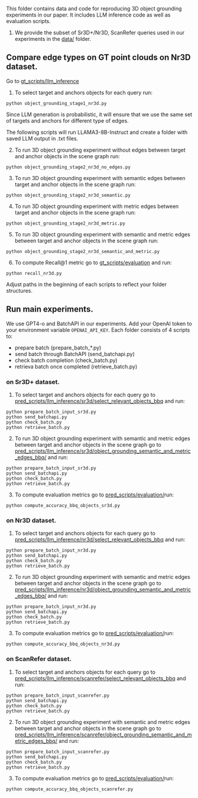 This folder contains data and code for reproducing 3D object grounding experiments in our paper. It includes LLM inference code as well as evaluation scripts.

1. We provide the subset of Sr3D+/Nr3D, ScanRefer queries used in our experiments in the [data/](data) folder.

## Compare edge types on GT point clouds on Nr3D dataset.

Go to [gt_scripts/llm_inference](gt_scripts/llm_inference)

1. To select target and anchors objects for each query run:

```
python object_grounding_stage1_nr3d.py
```

Since LLM generation is probabilistic, it will ensure that we use the same set of targets and anchors for different type of edges.

The following scripts will run LLAMA3-8B-Instruct and create a folder with saved LLM output in .txt files.

2. To run 3D object grounding experiment without edges between target and anchor objects in the scene graph run:

```
python object_grounding_stage2_nr3d_no_edges.py
```

3. To run 3D object grounding experiment with semantic edges between target and anchor objects in the scene graph run:

```
python object_grounding_stage2_nr3d_semantic.py
```

4. To run 3D object grounding experiment with metric edges between target and anchor objects in the scene graph run:

```
python object_grounding_stage2_nr3d_metric.py
```

5. To run 3D object grounding experiment with semantic and metric edges between target and anchor objects in the scene graph run:

```
python object_grounding_stage2_nr3d_semantic_and_metric.py
```

6. To compute Recall@1 metric go to [gt_scripts/evaluation](gt_scripts/evaluation) and run:

```
python recall_nr3d.py
```

Adjust paths in the beginning of each scripts to reflect your folder structures.

## Run main experiments.

We use GPT4-o and BatchAPI in our experiments. Add your OpenAI token to your environment variable ```OPENAI_API_KEY```. Each folder consists of 4 scripts to:

- prepare batch (prepare_batch_*.py)
- send batch through BatchAPI (send_batchapi.py)
- check batch completion (check_batch.py)
- retrieva batch once completed (retrieve_batch.py)


### on Sr3D+ dataset.

1. To select target and anchors objects for each query go to [pred_scripts/llm_inference/sr3d/select_relevant_objects_bbq](pred_scripts/llm_inference/sr3d/select_relevant_objects_bbq) and run:

```
python prepare_batch_input_sr3d.py
python send_batchapi.py
python check_batch.py
python retrieve_batch.py
```

2.  To run 3D object grounding experiment with semantic and metric edges between target and anchor objects in the scene graph go to [pred_scripts/llm_inference/sr3d/object_grounding_semantic_and_metric_edges_bbq/](pred_scripts/llm_inference/sr3d/object_grounding_semantic_and_metric_edges_bbq/) and run:

```
python prepare_batch_input_sr3d.py
python send_batchapi.py
python check_batch.py
python retrieve_batch.py
```

3. To compute evaluation metrics go to [pred_scripts/evaluation/](pred_scripts/evaluation/)run:

```
python compute_accuracy_bbq_objects_sr3d.py
```

### on Nr3D dataset.

1. To select target and anchors objects for each query go to [pred_scripts/llm_inference/nr3d/select_relevant_objects_bbq](pred_scripts/llm_inference/nr3d/select_relevant_objects_bbq) and run:

```
python prepare_batch_input_nr3d.py
python send_batchapi.py
python check_batch.py
python retrieve_batch.py
```

2.  To run 3D object grounding experiment with semantic and metric edges between target and anchor objects in the scene graph go to [pred_scripts/llm_inference/nr3d/object_grounding_semantic_and_metric_edges_bbq/](pred_scripts/llm_inference/nr3d/object_grounding_semantic_and_metric_edges_bbq/) and run:

```
python prepare_batch_input_nr3d.py
python send_batchapi.py
python check_batch.py
python retrieve_batch.py
```

3. To compute evaluation metrics go to [pred_scripts/evaluation/](pred_scripts/evaluation/)run:

```
python compute_accuracy_bbq_objects_nr3d.py
```

### on ScanRefer dataset.

1. To select target and anchors objects for each query go to [pred_scripts/llm_inference/scanrefer/select_relevant_objects_bbq](pred_scripts/llm_inference/scanrefer/select_relevant_objects_bbq) and run:

```
python prepare_batch_input_scanrefer.py
python send_batchapi.py
python check_batch.py
python retrieve_batch.py
```

2.  To run 3D object grounding experiment with semantic and metric edges between target and anchor objects in the scene graph go to [pred_scripts/llm_inference/scanrefer/object_grounding_semantic_and_metric_edges_bbq/](pred_scripts/llm_inference/scanrefer/object_grounding_semantic_and_metric_edges_bbq/) and run:

```
python prepare_batch_input_scanrefer.py
python send_batchapi.py
python check_batch.py
python retrieve_batch.py
```

3. To compute evaluation metrics go to [pred_scripts/evaluation/](pred_scripts/evaluation/)run:

```
python compute_accuracy_bbq_objects_scanrefer.py
```
